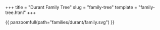 +++
title = "Durant Family Tree"
slug = "family-tree"
template = "family-tree.html"
+++

{{ panzoomfull(path="families/durant/family.svg") }}